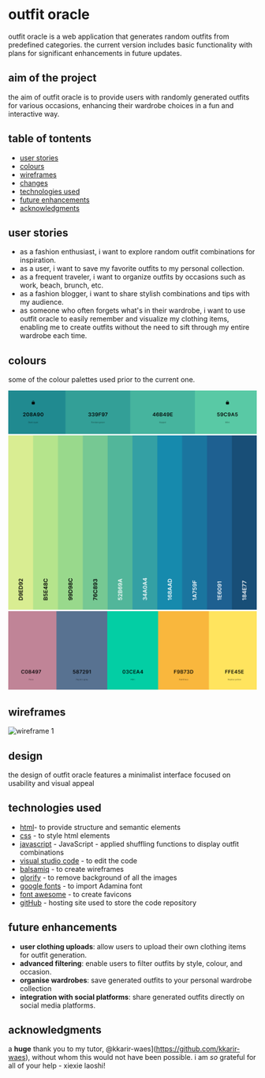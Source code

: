 # outfit oracle

outfit oracle is a web application that generates random outfits from predefined categories. the current version includes basic functionality with plans for significant enhancements in future updates.


## aim of the project

the aim of outfit oracle is to provide users with randomly generated outfits for various occasions, enhancing their wardrobe choices in a fun and interactive way. 


## table of tontents

- [user stories](#user-stories)
- [colours](#colours)
- [wireframes](#wireframes)
- [changes](#changes)
- [technologies used](#technologies-used)
- [future enhancements](#future-enhancements)
- [acknowledgments](#acknowledgments)


## user stories

- as a fashion enthusiast, i want to explore random outfit combinations for inspiration.
- as a user, i want to save my favorite outfits to my personal collection.
- as a frequent traveler, i want to organize outfits by occasions such as work, beach, brunch, etc.
- as a fashion blogger, i want to share stylish combinations and tips with my audience.
- as someone who often forgets what's in their wardrobe, i want to use outfit oracle to easily remember and visualize my clothing items, enabling me to create outfits without the need to sift through my entire wardrobe each time.


## colours

some of the colour palettes used prior to the current one. 

![colour palette 1](readme/coolors.png)
![colour palette 2](readme/coolors2.png)
![colour palette 3](readme/coolors3.png)


## wireframes

![wireframe 1](link-to-wireframes-image)

## design 

the design of outfit oracle features a minimalist interface focused on usability and visual appeal

## technologies used

- [html](https://web.dev/learn/html/overview/)- to provide structure and semantic elements 
- [css](https://developer.mozilla.org/en-US/docs/Web/CSS) - to style html elements
- [javascript](https://www.javascript.com) - JavaScript - applied shuffling functions to display outfit combinations
- [visual studio code](https://code.visualstudio.com/) - to edit the code
- [balsamiq](https://balsamiq.com/) - to create wireframes
- [glorify](https://glorify.com/) - to remove background of all the images
- [google fonts](https://fonts.google.com/) - to import Adamina font
- [font awesome](https://fontawesome.com/) - to create favicons
- [gitHub](https://github.com/) - hosting site used to store the code repository


## future enhancements

- **user clothing uploads**: allow users to upload their own clothing items for outfit generation.
- **advanced filtering**: enable users to filter outfits by style, colour, and occasion.
- **organise wardrobes**: save generated outfits to your personal wardrobe collection
- **integration with social platforms**: share generated outfits directly on social media platforms.


## acknowledgments

a **huge** thank you to my tutor, @kkarir-waes](https://github.com/kkarir-waes), without whom this would not have been possible.
i am *so* grateful for all of your help - xiexie laoshi!

